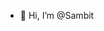 - 👋 Hi, I’m @Sambit
<!---
Sambit989/Sambit989 is a ✨ special ✨ repository because its `README.md` (this file) appears on your GitHub profile.
You can click the Preview link to take a look at your changes.
--->
